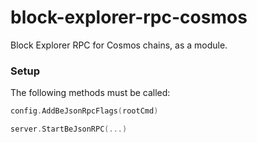 # block-explorer-rpc-cosmos
Block Explorer RPC for Cosmos chains, as a module.

### Setup
The following methods must be called:
```go
config.AddBeJsonRpcFlags(rootCmd)
```
```go
server.StartBeJsonRPC(...)
```